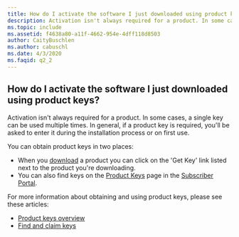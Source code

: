 ```yaml
---
title: How do I activate the software I just downloaded using product keys?
description: Activation isn't always required for a product. In some cases, a single key can be used multiple times. In general, if a product key is...
ms.topic: include
ms.assetid: f4638a80-a11f-4662-954e-4dff118d8503
author: CaityBuschlen
ms.author: cabuschl
ms.date: 4/3/2020
ms.faqid: q2_2
---
```


## How do I activate the software I just downloaded using product keys?

Activation isn't always required for a product. In some cases, a single key can be used multiple times. In general, if a product key is required, you'll be asked to enter it during the installation process or on first use.

You can obtain product keys in two places:

- When you [download](https://my.visualstudio.com/downloads) a product you can click on the \'Get Key\' link listed next to the product you're downloading.
- You can also find keys on the [Product Keys](https://my.visualstudio.com/ProductKeys) page in the [Subscriber Portal](https://my.visualstudio.com/benefits).

For more information about obtaining and using product keys, please see these articles:

- [Product keys overview](../../../../product-keys.md)
- [Find and claim keys](../../../../find-keys.md)